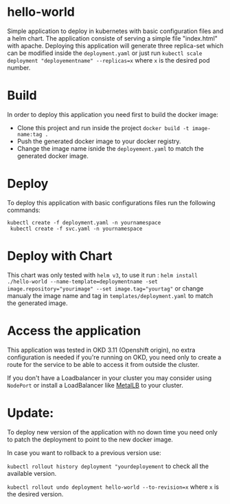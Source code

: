 # hello-world
Simple  application to deploy in kubernetes with basic configuration files and a helm chart.
The application consiste of serving a simple file "index.html" with apache. Deploying this application will generate three replica-set which can be modified inside the `deployment.yaml` or just run `kubectl scale deployment "deployementname" --replicas=x` where `x` is the desired pod number. 
# Build
In order to deploy this application you need first to build the docker image: 
  - Clone this project and run inside the project `docker build -t image-name:tag .` 
  - Push the generated docker image to your docker registry. 
  - Change the image name isnide the `deployement.yaml` to match the generated docker image.
# Deploy
To deploy this application with basic configurations files run the following commands: 

   ` kubectl create -f deployment.yaml -n yournamespace `  
   ` kubectl create -f svc.yaml -n yournamespace`
# Deploy with Chart
This chart was only tested with ` helm v3 `, to use it run : ` helm install ./hello-world --name-template=deploymentname -set image.repository="yourimage" --set image.tag="yourtag" ` or change manualy the image name and tag in ` templates/deployment.yaml ` to match the generated image.

# Access the application 
This application was tested in OKD 3.11 (Openshift origin), no extra configuration is needed if you're running on OKD, you need only to create a route for the service to be able to access it from outside the cluster. 

If you don't have a Loadbalancer in your cluster you may consider using `NodePort` or install a LoadBalancer like [MetalLB](https://metallb.universe.tf) to your cluster. 

# Update:

To deploy new version of the application with no down time you need only to patch the deployment to point to the new docker image. 

In case you want to rollback to a previous version use:

 `kubectl rollout history deployment "yourdeployement` to check all the available version.

 `kubectl rollout undo deployment hello-world --to-revision=x` where `x` is the desired version.
